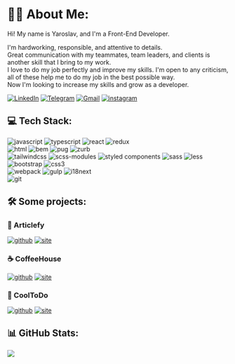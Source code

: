 # 👨‍💻 About Me:
Hi! My name is Yaroslav, and I'm a Front-End Developer.

I'm hardworking, responsible, and attentive to details. <br/>
Great communication with my teammates, team leaders, and clients is another skill that I bring to my work.<br/>
I love to do my job perfectly and improve my skills. I'm open to any criticism, all of these help me to do my job in the best possible way.<br/>
Now I'm looking to increase my skills and grow as a developer.
<br>

[//]: # (## 🌐 Socials:)
[![LinkedIn](https://img.shields.io/badge/LinkedIn-%230077B5.svg?logo=linkedin&logoColor=white)](https://linkedin.com/in/yaroslav-shilov-2a504b171)
[![Telegram](https://img.shields.io/badge/Telegram-%232496D0.svg?logo=telegram&logoColor=white)](https://telegram.me/YaroslavSh)
[![Gmail](https://img.shields.io/badge/Gmail-%23ff0000.svg?logo=Gmail&logoColor=white)](mailto:workyarik@gmail.com)
[![instagram](https://img.shields.io/badge/Instagram-%239924B9.svg?logo=instagram&logoColor=white)](https://www.instagram.com/yaroslav_dev/)

## 💻 Tech Stack:
![javascript](https://img.shields.io/badge/javascript-%23323330.svg?style=for-the-badge&logo=javascript&logoColor=%23F7DF1E) 
![typescript](https://img.shields.io/badge/typescript-%23007ACC.svg?style=for-the-badge&logo=typescript&logoColor=white) 
![react](https://img.shields.io/badge/react-%23212121.svg?style=for-the-badge&logo=react&logoColor=%2361DAFB) 
![redux](https://img.shields.io/badge/redux-%23593d88.svg?style=for-the-badge&logo=redux&logoColor=white)
<br>
![html](https://img.shields.io/badge/HTML5-E34F26?style=for-the-badge&logo=html5&logoColor=white)
![bem](https://img.shields.io/badge/BEM-000000?style=for-the-badge&logo=bem&logoColor=white)
![pug](https://img.shields.io/badge/PUG|Jade-A86454?style=for-the-badge&logo=pug&logoColor=white)
![zurb](https://img.shields.io/badge/ZURB_foundation-114C65?style=for-the-badge&logo=mail.ru&logoColor=white)
<br>
![tailwindcss](https://img.shields.io/badge/tailwind--css-%230B1D31.svg?style=for-the-badge&logo=tailwindcss&logoColor=white) 
![scss-modules](https://img.shields.io/badge/scss--modules-%231572B6.svg?style=for-the-badge&logo=css3&logoColor=white) 
![styled components](https://img.shields.io/badge/styled--components-FF4154?style=for-the-badge&logo=styled-components&logoColor=white)
![sass](https://img.shields.io/badge/SASS-hotpink.svg?style=for-the-badge&logo=SASS&logoColor=white) 
![less](https://img.shields.io/badge/less-%23182F50.svg?style=for-the-badge&logo=less&logoColor=white)
![bootstrap](https://img.shields.io/badge/bootstrap-%237A12F8.svg?style=for-the-badge&logo=bootstrap&logoColor=white)
![css3](https://img.shields.io/badge/css3-%232196F3.svg?style=for-the-badge&logo=css3&logoColor=white)
<br>
![webpack](https://img.shields.io/badge/webpack-%231B74BA.svg?style=for-the-badge&logo=webpack&logoColor=white) 
![gulp](https://img.shields.io/badge/GULP-%23CF4647.svg?style=for-the-badge&logo=gulp&logoColor=white)
![i18next](https://img.shields.io/badge/i18next-%23009184.svg?style=for-the-badge&logo=i18next&logoColor=white) 
<br>
![git](https://img.shields.io/badge/git-%23E84E31.svg?style=for-the-badge&logo=git&logoColor=white)

## 🛠️ Some projects:
### 📖 Articlefy 
[![github](https://img.shields.io/badge/code|description-%23272727.svg?logo=github&logoColor=white)](https://github.com/YaroslavShilov/Articlefy/tree/main)
[![site](https://img.shields.io/badge/visit_site-%230D9852.svg?logo=googlechrome&logoColor=white)](https://yaroslavshilov.github.io/Articlefy/)

### ☕ CoffeeHouse
[![github](https://img.shields.io/badge/code|description-%23272727.svg?logo=github&logoColor=white)](https://github.com/YaroslavShilov/CoffeeHouse)
[![site](https://img.shields.io/badge/visit_site-%230D9852.svg?logo=googlechrome&logoColor=white)](https://yaroslavshilov.github.io/CoffeeHouse/)

### 📓 CoolToDo
[![github](https://img.shields.io/badge/code|description-%23272727.svg?logo=github&logoColor=white)](https://github.com/YaroslavShilov/CoolToDo)
[![site](https://img.shields.io/badge/visit_site-%230D9852.svg?logo=googlechrome&logoColor=white)](https://yaroslavshilov.github.io/CoolToDo/)

## 📊 GitHub Stats:

[//]: # (![]&#40;https://github-readme-stats.vercel.app/api?username=YaroslavShilov&theme=nightowl&hide_border=false&include_all_commits=true&count_private=false&#41;<br/>)
<!-- ![](https://github-readme-streak-stats.herokuapp.com/?user=YaroslavShilov&theme=nightowl&hide_border=false)<br/> -->
![](https://github-readme-stats.vercel.app/api/top-langs/?username=YaroslavShilov&theme=nightowl&hide_border=false&include_all_commits=true&count_private=false&layout=compact)

